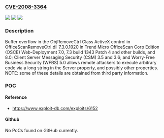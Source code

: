 ### [CVE-2008-3364](https://cve.mitre.org/cgi-bin/cvename.cgi?name=CVE-2008-3364)
![](https://img.shields.io/static/v1?label=Product&message=n%2Fa&color=blue)
![](https://img.shields.io/static/v1?label=Version&message=n%2Fa&color=blue)
![](https://img.shields.io/static/v1?label=Vulnerability&message=n%2Fa&color=brighgreen)

### Description

Buffer overflow in the ObjRemoveCtrl Class ActiveX control in OfficeScanRemoveCtrl.dll 7.3.0.1020 in Trend Micro OfficeScan Corp Edition (OSCE) Web-Deployment 7.0, 7.3 build 1343 Patch 4 and other builds, and 8.0; Client Server Messaging Security (CSM) 3.5 and 3.6; and Worry-Free Business Security (WFBS) 5.0 allows remote attackers to execute arbitrary code via a long string in the Server property, and possibly other properties.  NOTE: some of these details are obtained from third party information.

### POC

#### Reference
- https://www.exploit-db.com/exploits/6152

#### Github
No PoCs found on GitHub currently.

